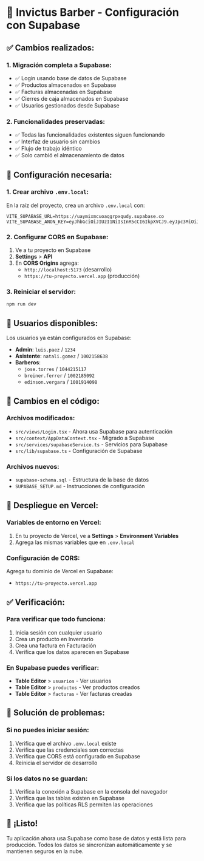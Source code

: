 # 🚀 Invictus Barber - Configuración con Supabase

## ✅ **Cambios realizados:**

### **1. Migración completa a Supabase:**
- ✅ Login usando base de datos de Supabase
- ✅ Productos almacenados en Supabase
- ✅ Facturas almacenadas en Supabase
- ✅ Cierres de caja almacenados en Supabase
- ✅ Usuarios gestionados desde Supabase

### **2. Funcionalidades preservadas:**
- ✅ Todas las funcionalidades existentes siguen funcionando
- ✅ Interfaz de usuario sin cambios
- ✅ Flujo de trabajo idéntico
- ✅ Solo cambió el almacenamiento de datos

## 🔧 **Configuración necesaria:**

### **1. Crear archivo `.env.local`:**
En la raíz del proyecto, crea un archivo `.env.local` con:

```env
VITE_SUPABASE_URL=https://uaymixmcuoaqgrpxqudy.supabase.co
VITE_SUPABASE_ANON_KEY=eyJhbGciOiJIUzI1NiIsInR5cCI6IkpXVCJ9.eyJpc3MiOiJzdXBhYmFzZSIsInJlZiI6InVheW1peG1jdW9hcWdycHhxdWR5Iiwicm9sZSI6ImFub24iLCJpYXQiOjE3NTM3MDE0NjAsImV4cCI6MjA2OTI3NzQ2MH0.wxw7zeTAwL5XAJnG4MV4_FukkNdK8ctnY889hyaTTQc
```

### **2. Configurar CORS en Supabase:**
1. Ve a tu proyecto en Supabase
2. **Settings** > **API**
3. En **CORS Origins** agrega:
   - `http://localhost:5173` (desarrollo)
   - `https://tu-proyecto.vercel.app` (producción)

### **3. Reiniciar el servidor:**
```bash
npm run dev
```

## 🎯 **Usuarios disponibles:**

Los usuarios ya están configurados en Supabase:

- **Admin**: `luis.paez` / `1234`
- **Asistente**: `natali.gomez` / `1002158638`
- **Barberos**: 
  - `jose.torres` / `1044215117`
  - `breiner.ferrer` / `1002185092`
  - `edinson.vergara` / `1001914098`

## 🔄 **Cambios en el código:**

### **Archivos modificados:**
- `src/views/Login.tsx` - Ahora usa Supabase para autenticación
- `src/context/AppDataContext.tsx` - Migrado a Supabase
- `src/services/supabaseService.ts` - Servicios para Supabase
- `src/lib/supabase.ts` - Configuración de Supabase

### **Archivos nuevos:**
- `supabase-schema.sql` - Estructura de la base de datos
- `SUPABASE_SETUP.md` - Instrucciones de configuración

## 🚀 **Despliegue en Vercel:**

### **Variables de entorno en Vercel:**
1. En tu proyecto de Vercel, ve a **Settings** > **Environment Variables**
2. Agrega las mismas variables que en `.env.local`

### **Configuración de CORS:**
Agrega tu dominio de Vercel en Supabase:
- `https://tu-proyecto.vercel.app`

## ✅ **Verificación:**

### **Para verificar que todo funciona:**
1. Inicia sesión con cualquier usuario
2. Crea un producto en Inventario
3. Crea una factura en Facturación
4. Verifica que los datos aparecen en Supabase

### **En Supabase puedes verificar:**
- **Table Editor** > `usuarios` - Ver usuarios
- **Table Editor** > `productos` - Ver productos creados
- **Table Editor** > `facturas` - Ver facturas creadas

## 🔧 **Solución de problemas:**

### **Si no puedes iniciar sesión:**
1. Verifica que el archivo `.env.local` existe
2. Verifica que las credenciales son correctas
3. Verifica que CORS está configurado en Supabase
4. Reinicia el servidor de desarrollo

### **Si los datos no se guardan:**
1. Verifica la conexión a Supabase en la consola del navegador
2. Verifica que las tablas existen en Supabase
3. Verifica que las políticas RLS permiten las operaciones

## 🎉 **¡Listo!**

Tu aplicación ahora usa Supabase como base de datos y está lista para producción. Todos los datos se sincronizan automáticamente y se mantienen seguros en la nube. 